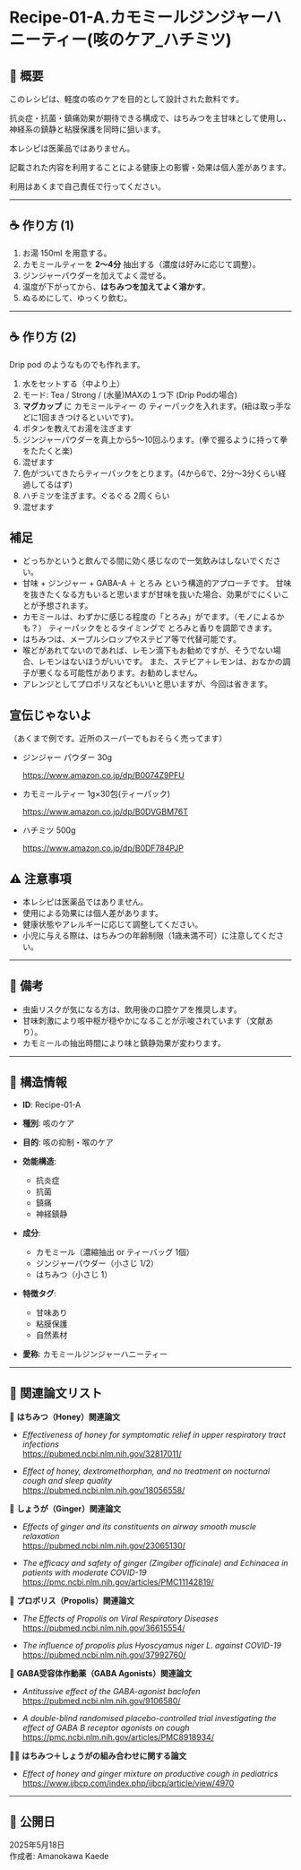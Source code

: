 # Recipe-01-A.カモミールジンジャーハニーティー(咳のケア_ハチミツ)

## 🧪 概要

このレシピは、軽度の咳のケアを目的として設計された飲料です。

抗炎症・抗菌・鎮痛効果が期待できる構成で、はちみつを主甘味として使用し、神経系の鎮静と粘膜保護を同時に狙います。

本レシピは医薬品ではありません。

記載された内容を利用することによる健康上の影響・効果は個人差があります。

利用はあくまで自己責任で行ってください。

---

## ☕ 作り方 (1)
1. お湯 150ml を用意する。
2. カモミールティーを **2〜4分** 抽出する（濃度は好みに応じて調整）。
3. ジンジャーパウダーを加えてよく混ぜる。
4. 温度が下がってから、**はちみつを加えてよく溶かす**。
5. ぬるめにして、ゆっくり飲む。

---

## ☕ 作り方 (2)
Drip pod のようなものでも作れます。

1. 水をセットする（中より上）
2. モード: Tea / Strong / (水量)MAXの１つ下 (Drip Podの場合)
3. **マグカップ** に カモミールティー の ティーパックを入れます。(紐は取っ手などに1回まきつけるといいです)。
4. ボタンを教えてお湯を注ぎます
5. ジンジャーパウダーを真上から5～10回ふります。(拳で握るように持って拳をたたくと楽)
6. 混ぜます
7. 色がついてきたらティーパックをとります。(4から6で、2分～3分くらい経過してるはず)
8. ハチミツを注ぎます。ぐるぐる 2周くらい
9. 混ぜます

## 補足
- どっちかというと飲んでる間に効く感じなので一気飲みはしないでください。
- 甘味 + ジンジャー + GABA-A ＋ とろみ という構造的アプローチです。
  甘味を抜きたくなる方もいると思いますが甘味を抜いた場合、効果がでにくいことが予想されます。
- カモミールは、わずかに感じる程度の「とろみ」がでます。（モノによるかも？）
  ティーパックをとるタイミングで とろみと香りを調節できます。
- はちみつは、メープルシロップやステビア等で代替可能です。
- 喉どがあれてないのであれば、レモン滴下もお勧めですが、そうでない場合、レモンはないほうがいいです。
  また、ステビア＋レモンは、おなかの調子が悪くなる可能性があります。お勧めしません。
- アレンジとしてプロポリスなどもいいと思いますが、今回は省きます。

## 宣伝じゃないよ
（あくまで例です。近所のスーパーでもおそらく売ってます）

- ジンジャー パウダー 30g

  https://www.amazon.co.jp/dp/B0074Z9PFU

- カモミールティー 1g×30包(ティーパック)

  https://www.amazon.co.jp/dp/B0DVGBM76T

- ハチミツ 500g

  https://www.amazon.co.jp/dp/B0DF784PJP

## ⚠️ 注意事項

- 本レシピは医薬品ではありません。
- 使用による効果には個人差があります。
- 健康状態やアレルギーに応じて調整してください。
- 小児に与える際は、はちみつの年齢制限（1歳未満不可）に注意してください。

---

## 📝 備考

- 虫歯リスクが気になる方は、飲用後の口腔ケアを推奨します。
- 甘味刺激により咳中枢が穏やかになることが示唆されています（文献あり）。
- カモミールの抽出時間により味と鎮静効果が変わります。

---

## 🧠 構造情報

- **ID**: Recipe-01-A
- **種別**: 咳のケア
- **目的**: 咳の抑制・喉のケア
- **効能構造**:
  - 抗炎症
  - 抗菌
  - 鎮痛
  - 神経鎮静
  
- **成分**:
  - カモミール（濃縮抽出 or ティーバッグ 1個）
  - ジンジャーパウダー（小さじ 1/2）
  - はちみつ（小さじ 1）

- **特徴タグ**:
  - 甘味あり
  - 粘膜保護
  - 自然素材

- **愛称**: カモミールジンジャーハニーティー
---

## 🔬 関連論文リスト

🍯 **はちみつ（Honey）関連論文**

- *Effectiveness of honey for symptomatic relief in upper respiratory tract infections*  
  https://pubmed.ncbi.nlm.nih.gov/32817011/

- *Effect of honey, dextromethorphan, and no treatment on nocturnal cough and sleep quality*  
  https://pubmed.ncbi.nlm.nih.gov/18056558/

🌿 **しょうが（Ginger）関連論文**

- *Effects of ginger and its constituents on airway smooth muscle relaxation*  
  https://pubmed.ncbi.nlm.nih.gov/23065130/

- *The efficacy and safety of ginger (Zingiber officinale) and Echinacea in patients with moderate COVID-19*  
  https://pmc.ncbi.nlm.nih.gov/articles/PMC11142819/

🐝 **プロポリス（Propolis）関連論文**

- *The Effects of Propolis on Viral Respiratory Diseases*  
  https://pubmed.ncbi.nlm.nih.gov/36615554/

- *The influence of propolis plus Hyoscyamus niger L. against COVID-19*  
  https://pubmed.ncbi.nlm.nih.gov/37992760/

🧠 **GABA受容体作動薬（GABA Agonists）関連論文**

- *Antitussive effect of the GABA-agonist baclofen*  
  https://pubmed.ncbi.nlm.nih.gov/9106580/

- *A double-blind randomised placebo-controlled trial investigating the effect of GABA B receptor agonists on cough*  
  https://pmc.ncbi.nlm.nih.gov/articles/PMC8918934/

🍯🌿 **はちみつ＋しょうがの組み合わせに関する論文**

- *Effect of honey and ginger mixture on productive cough in pediatrics*  
  https://www.ijbcp.com/index.php/ijbcp/article/view/4970
---

## 📅 公開日

2025年5月18日  
作成者: Amanokawa Kaede
